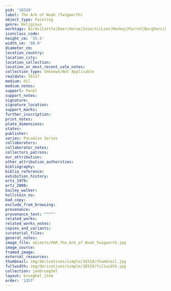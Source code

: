 ```yaml
---
pid: '18319'
label: The Ark of Noah (Twigworth)
object_type: Painting
genre: Religious
worktags: Birds|Cattle|Deer|Horse|Insects|Lion|Monkey|Parrot|Burghers|Old Testament|Paradise
iconclass_code:
height_cm: '55.5'
width_cm: '88.9'
diameter_cm:
location_country:
location_city:
location_collection:
location_or_most_recent_sale_notes:
collection_type: Unknown/Not Applicable
realdate: 1613?
medium: Oil
medium_notes:
support: Panel
support_notes:
signature:
signature_location:
support_marks:
further_inscription:
print_notes:
plate_dimensions:
states:
publisher:
series: Paradise Series
collaborators:
collaborator_notes:
collectors_patrons:
our_attribution:
other_attribution_authorities:
bibliography:
biblio_reference:
exhibition_history:
ertz_1979:
ertz_2008:
bailey_walker:
hollstein_no:
bad_copy:
exclude_from_browsing:
provenance:
provenance_text: "^^^"
related_works:
related_works_notes:
copies_and_variants:
curatorial_files:
general_notes:
image_file: objects/PAR_The_Ark_of_Noah_Twigworth.jpg
image_source:
framed_image:
external_resources:
thumbnail: img/derivatives/simple/18319/thumbnail.jpg
fullwidth: img/derivatives/simple/18319/fullwidth.jpg
collection: janbrueghel
layout: brueghel_item
order: '1357'
---
```

